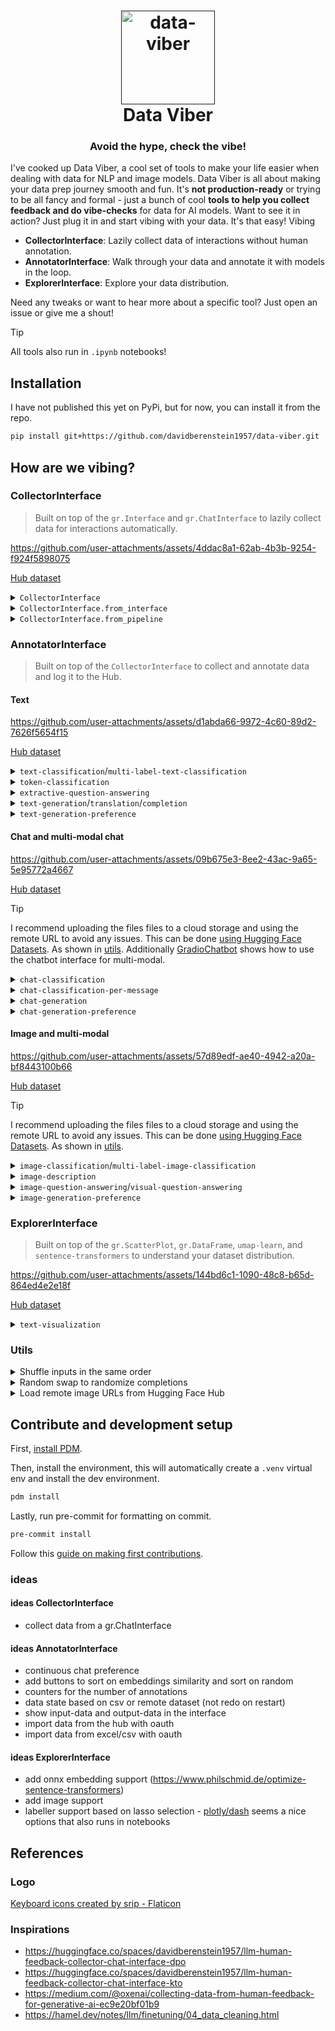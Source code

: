 <h1 align="center">
  <a href=""><img src="https://cdn-icons-png.flaticon.com/512/2091/2091395.png" alt="data-viber" width="150"></a>
  <br>
  Data Viber
  <br>
</h1>

<h3 align="center">Avoid the hype, check the vibe!</h2>

I've cooked up Data Viber, a cool set of tools to make your life easier when dealing with data for NLP and image models. Data Viber is all about making your data prep journey smooth and fun. It's **not production-ready** or trying to be all fancy and formal - just a bunch of cool **tools to help you collect feedback and do vibe-checks** for data for AI models. Want to see it in action? Just plug it in and start vibing with your data. It's that easy! Vibing

- **CollectorInterface**: Lazily collect data of interactions without human annotation.
- **AnnotatorInterface**: Walk through your data and annotate it with models in the loop.
- **ExplorerInterface**: Explore your data distribution.

Need any tweaks or want to hear more about a specific tool? Just open an issue or give me a shout!

> [!TIP]
> All tools also run in `.ipynb` notebooks!

## Installation

I have not published this yet on PyPi, but for now, you can install it from the repo.

```bash
pip install git+https://github.com/davidberenstein1957/data-viber.git
```

## How are we vibing?

### CollectorInterface

> Built on top of the `gr.Interface` and `gr.ChatInterface` to lazily collect data for interactions automatically.

<https://github.com/user-attachments/assets/4ddac8a1-62ab-4b3b-9254-f924f5898075>

[Hub dataset](https://huggingface.co/datasets/davidberenstein1957/data-viber-token-classification)

<details>
<summary><code>CollectorInterface</code></summary>

```python
import gradio as gr
from data_viber import CollectorInterface

def calculator(num1, operation, num2):
    if operation == "add":
        return num1 + num2
    elif operation == "subtract":
        return num1 - num2
    elif operation == "multiply":
        return num1 * num2
    elif operation == "divide":
        return num1 / num2

inputs = ["number", gr.Radio(["add", "subtract", "multiply", "divide"]), "number"]
outputs = "number"

interface = CollectorInterface(
    fn=calculator,
    inputs=inputs,
    outputs=outputs,
    dataset_name="<my_hf_org>/<my_dataset>"
)
interface.launch()
```

</details>

<details>
<summary><code>CollectorInterface.from_interface</code></summary>

```python
interface = gr.Interface(
    fn=calculator,
    inputs=inputs,
    outputs=outputs
)
interface = CollectorInterface.from_interface(
   interface=interface,
   dataset_name="<my_hf_org>/<my_dataset>"
)
interface.launch()
```

</details>

<details>
<summary><code>CollectorInterface.from_pipeline</code></summary>

```python
from transformers import pipeline
from data_viber import CollectorInterface

pipeline = pipeline("text-classification", model="mrm8488/bert-tiny-finetuned-sms-spam-detection")
interface = CollectorInterface.from_pipeline(
    pipeline=pipeline,
    dataset_name="<my_hf_org>/<my_dataset>"
)
interface.launch()
```

</details>

### AnnotatorInterface

> Built on top of the `CollectorInterface` to collect and annotate data and log it to the Hub.


#### Text

https://github.com/user-attachments/assets/d1abda66-9972-4c60-89d2-7626f5654f15

[Hub dataset](https://huggingface.co/datasets/davidberenstein1957/data-viber-text-classification)

<details>
<summary><code>text-classification</code>/<code>multi-label-text-classification</code></summary>

```python
from data_viber import AnnotatorInterFace

texts = [
    "Anthony Bourdain was an amazing chef!",
    "Anthony Bourdain was a terrible tv persona!"
]
labels = ["positive", "negative"]

interface = AnnotatorInterFace.for_text_classification(
    texts=texts,
    labels=labels,
    fn=None, # a callable e.g. (function or transformers pipelines) that returns [{"label": str, "score": float}]
    dataset_name=None, # "<my_hf_org>/<my_dataset>" if you want to log to the hub
    multi_label=False # True if you have multi-label data
)
interface.launch()
```

</details>

<details>
<summary><code>token-classification</code></summary>

```python
from data_viber import AnnotatorInterFace

texts = ["Anthony Bourdain was an amazing chef in New York."]
labels = ["NAME", "LOC"]

interface = AnnotatorInterFace.for_token_classification(
    texts=texts,
    labels=labels,(
    fn=None, # a callable e.g. (function or transformers pipelines) that returns [("text", "label")]
    dataset_name=None # "<my_hf_org>/<my_dataset>" if you want to log to the hub
)
interface.launch()
```

</details>

<details>
<summary><code>extractive-question-answering</code></summary>

```python
from data_viber import AnnotatorInterFace

questions = ["Where was Anthony Bourdain located?"]
contexts = ["Anthony Bourdain was an amazing chef in New York."]

interface = AnnotatorInterFace.for_question_answering(
    questions=questions,
    contexts=contexts,
    fn=None, # a callable e.g. (function or transformers pipelines) that returns [("text", "label")]
    dataset_name=None # "<my_hf_org>/<my_dataset>" if you want to log to the hub
)
interface.launch()
```

</details>

<details>
<summary><code>text-generation</code>/<code>translation</code>/<code>completion</code></summary>

```python
from data_viber import AnnotatorInterFace

prompts = ["Tell me something about Anthony Bourdain."]
completions = ["Anthony Michael Bourdain was an American celebrity chef, author, and travel documentarian."]

interface = AnnotatorInterFace.for_text_generation(
    prompts=prompts, # source
    completions=completions, # optional to show initial completion / target
    fn=None, # a callable e.g. (function or transformers pipelines) that returns `str`
    dataset_name=None # "<my_hf_org>/<my_dataset>" if you want to log to the hub
)

```

</details>

<details>
<summary><code>text-generation-preference</code></summary>

```python
from data_viber import AnnotatorInterFace

prompts = ["Tell me something about Anthony Bourdain."]
completions_a = ["Anthony Michael Bourdain was an American celebrity chef, author, and travel documentarian."]
completions_b = ["Anthony Michael Bourdain was an cool guy that knew how to cook."]

interface = AnnotatorInterFace.for_text_generation(
    prompts=prompts,
    completions_a=completions_a,
    completions_b=completions_b,
    fn=None, # a callable e.g. (function or transformers pipelines) that returns `str`
    dataset_name=None # "<my_hf_org>/<my_dataset>" if you want to log to the hub
)
```

</details>

#### Chat and multi-modal chat


https://github.com/user-attachments/assets/09b675e3-8ee2-43ac-9a65-5e95772a4667

[Hub dataset](https://huggingface.co/datasets/davidberenstein1957/data-viber-chat-generation-preference)

> [!TIP]
> I recommend uploading the files files to a cloud storage and using the remote URL to avoid any issues. This can be done [using Hugging Face Datasets](https://huggingface.co/docs/datasets/en/image_load#local-files). As shown in [utils](#utils). Additionally [GradioChatbot](https://www.gradio.app/docs/gradio/chatbot#behavior) shows how to use the chatbot interface for multi-modal.

<details>
<summary><code>chat-classification</code></summary>

```python
from data_viber import AnnotatorInterFace

prompts = [
    [
        {
            "role": "user",
            "content": "Tell me something about Anthony Bourdain."
        },
        {
            "role": "assistant",
            "content": "Anthony Michael Bourdain was an American celebrity chef, author, and travel documentarian."
        }
    ]
]

interface = AnnotatorInterFace.for_chat_classification(
    prompts=prompts,
    labels=["toxic", "non-toxic"],
    fn=None, # a callable e.g. (function or transformers pipelines) that returns [{"label": str, "score": float}]
    dataset_name=None # "<my_hf_org>/<my_dataset>" if you want to log to the hub
)
interface.launch()
```

</details>

<details>
<summary><code>chat-classification-per-message</code></summary>

```python
from data_viber import AnnotatorInterFace

prompts = [
    [
        {
            "role": "user",
            "content": "Tell me something about Anthony Bourdain."
        },
        {
            "role": "assistant",
            "content": "Anthony Michael Bourdain was an American celebrity chef, author, and travel documentarian."
        }
    ]
]

interface = AnnotatorInterFace.for_chat_classification_per_message(
    prompts=prompts,
    labels=["toxic", "non-toxic"],
    fn=None, # a callable e.g. (function or transformers pipelines) that returns [{"label": str, "score": float}]
    dataset_name=None # "<my_hf_org>/<my_dataset>" if you want to log to the hub
)
interface.launch()
```

</details>

<details>
<summary><code>chat-generation</code></summary>

```python
from data_viber import AnnotatorInterFace

prompts = [
    [
        {
            "role": "user",
            "content": "Tell me something about Anthony Bourdain."
        }
    ]
]

completions = [
    "Anthony Michael Bourdain was an American celebrity chef, author, and travel documentarian.",
]

interface = AnnotatorInterFace.for_chat_generation(
    prompts=prompts,
    completions=completions,
    fn=None, # a callable e.g. (function or transformers pipelines) that returns `str`
    dataset_name=None # "<my_hf_org>/<my_dataset>" if you want to log to the hub
)
interface.launch()
```

</details>

<details>
<summary><code>chat-generation-preference</code></summary>

```python
from data_viber import AnnotatorInterFace

prompts = [
    [
        {
            "role": "user",
            "content": "Tell me something about Anthony Bourdain."
        }
    ]
]
completions_a = [
    "Anthony Michael Bourdain was an American celebrity chef, author, and travel documentarian.",
]
completions_b = [
    "Anthony Michael Bourdain was an cool guy that knew how to cook."
]

interface = AnnotatorInterFace.for_chat_generation_preference(
    prompts=prompts,
    completions_a=completions_a,
    completions_b=completions_b,
    fn=None, # a callable e.g. (function or transformers pipelines) that returns `str`
    dataset_name=None # "<my_hf_org>/<my_dataset>" if you want to log to the hub
)
interface.launch()
```

</details>

#### Image and multi-modal

<https://github.com/user-attachments/assets/57d89edf-ae40-4942-a20a-bf8443100b66>

[Hub dataset](https://huggingface.co/datasets/davidberenstein1957/data-viber-image-question-answering)

> [!TIP]
> I recommend uploading the files files to a cloud storage and using the remote URL to avoid any issues. This can be done [using Hugging Face Datasets](https://huggingface.co/docs/datasets/en/image_load#local-files). As shown in [utils](#utils).

<details>
<summary><code>image-classification</code>/<code>multi-label-image-classification</code></summary>

```python
from data_viber import AnnotatorInterFace

images = [
    "https://upload.wikimedia.org/wikipedia/commons/thumb/a/a5/Anthony_Bourdain_Peabody_2014b.jpg/440px-Anthony_Bourdain_Peabody_2014b.jpg",
    "https://upload.wikimedia.org/wikipedia/commons/8/85/David_Chang_David_Shankbone_2010.jpg"
]
labels = ["anthony-bourdain", "not-anthony-bourdain"]

interface = AnnotatorInterFace.for_image_classification(
    images=images,
    labels=labels,
    fn=None, # NotImplementedError("Not implemented yet")
    dataset_name=None # "<my_hf_org>/<my_dataset>" if you want to log to the hub
)
interface.launch()
```

</details>

<details>
<summary><code>image-description</code></summary>

```python
from data_viber import AnnotatorInterFace

images = [
    "https://upload.wikimedia.org/wikipedia/commons/thumb/a/a5/Anthony_Bourdain_Peabody_2014b.jpg/440px-Anthony_Bourdain_Peabody_2014b.jpg",
    "https://upload.wikimedia.org/wikipedia/commons/8/85/David_Chang_David_Shankbone_2010.jpg"
]
description = ["Anthony Bourdain laughing", "David Chang wearing a suit"]

interface = AnnotatorInterFace.for_image_description(
    images=images,
    descriptions=descriptions, # optional to show initial descriptions
    fn=None, # NotImplementedError("Not implemented yet")
    dataset_name=None # "<my_hf_org>/<my_dataset>" if you want to log to the hub
)
interface.launch()
```
</details>

<details>
<summary><code>image-question-answering</code>/<code>visual-question-answering</code></summary>

```python
from data_viber import AnnotatorInterFace

images = [
    "https://upload.wikimedia.org/wikipedia/commons/thumb/a/a5/Anthony_Bourdain_Peabody_2014b.jpg/440px-Anthony_Bourdain_Peabody_2014b.jpg",
    "https://upload.wikimedia.org/wikipedia/commons/8/85/David_Chang_David_Shankbone_2010.jpg"
]
questions = ["Who is this?", "What is he wearing?"]
answers = ["Anthony Bourdain", "a suit"]

interface = AnnotatorInterFace.for_image_question_answering(
    images=images,
    questions=questions, # optional to show initial questions
    answers=answers, # optional to show initial answers
    fn=None, # NotImplementedError("Not implemented yet")
    dataset_name=None # "<my_hf_org>/<my_dataset>" if you want to log to the hub
)
interface.launch()
```

</details>

<details>
<summary><code>image-generation-preference</code></summary>

```python
from data_viber import AnnotatorInterFace

prompts = [
    "Anthony Bourdain laughing",
    "David Chang wearing a suit"
]

images_a = [
    "https://upload.wikimedia.org/wikipedia/commons/8/85/David_Chang_David_Shankbone_2010.jpg",
    "https://upload.wikimedia.org/wikipedia/commons/thumb/a/a5/Anthony_Bourdain_Peabody_2014b.jpg/440px-Anthony_Bourdain_Peabody_2014b.jpg",
]

images_b = [
    "https://upload.wikimedia.org/wikipedia/commons/thumb/a/a5/Anthony_Bourdain_Peabody_2014b.jpg/440px-Anthony_Bourdain_Peabody_2014b.jpg",
    "https://upload.wikimedia.org/wikipedia/commons/8/85/David_Chang_David_Shankbone_2010.jpg"
]

interface = AnnotatorInterFace.for_image_generation_preference(
    prompts=prompts,
    completions_a=images_a,
    completions_b=images_b,
    fn=None, # NotImplementedError("Not implemented yet")
    dataset_name=None # "<my_hf_org>/<my_dataset>" if you want to log to the hub
)
interface.launch()
```

</details>

### ExplorerInterface

> Built on top of the `gr.ScatterPlot`, `gr.DataFrame`, `umap-learn`, and `sentence-transformers` to understand your dataset distribution.

https://github.com/user-attachments/assets/144bd6c1-1090-48c8-b65d-864ed4e2e18f

[Hub dataset](https://huggingface.co/datasets/SetFit/ag_news)

<details>
<summary><code>text-visualization</code></summary>

```python
from data_viber import ExplorerInterface
from datasets import load_dataset

ds = load_dataset("SetFit/ag_news", split="train[:2000]")

interface: ExplorerInterface = ExplorerInterface.for_text_visualization(
    ds.to_pandas()[["text", "label_text"]],
    text_column='text',
    label_column='label_text',
)
interface.launch()
```

</details>

### Utils

<details>
<summary>Shuffle inputs in the same order</summary>

When working with multiple inputs, you might want to shuffle them in the same order.

```python
def shuffle_lists(*lists):
    if not lists:
        return []

    # Get the length of the first list
    length = len(lists[0])

    # Check if all lists have the same length
    if not all(len(lst) == length for lst in lists):
        raise ValueError("All input lists must have the same length")

    # Create a list of indices and shuffle it
    indices = list(range(length))
    random.shuffle(indices)

    # Reorder each list based on the shuffled indices
    return [
        [lst[i] for i in indices]
        for lst in lists
    ]
```

</details>

<details>
<summary>Random swap to randomize completions</summary>

When working with multiple completions, you might want to swap out the completions at the same index, where each completion index x is swapped with a random completion at the same index. This is useful for preference learning.

```python
def swap_completions(*lists):
    # Assuming all lists are of the same length
    length = len(lists[0])

    # Check if all lists have the same length
    if not all(len(lst) == length for lst in lists):
        raise ValueError("All input lists must have the same length")

    # Convert the input lists (which are tuples) to a list of lists
    lists = [list(lst) for lst in lists]

    # Iterate over each index
    for i in range(length):
        # Get the elements at index i from all lists
        elements = [lst[i] for lst in lists]

        # Randomly shuffle the elements
        random.shuffle(elements)

        # Assign the shuffled elements back to the lists
        for j, lst in enumerate(lists):
            lst[i] = elements[j]

    return lists
```

</details>

<details>
<summary>Load remote image URLs from Hugging Face Hub</summary>

When working with images, you might want to load remote URLs from the Hugging Face Hub.

```python
from datasets import Dataset, Image, load_dataset

dataset = load_dataset(
    "my_hf_org/my_image_dataset"
).cast_column("my_image_column", Image(decode=False))
dataset[0]["my_image_column"]
# {'bytes': None, 'path': 'path_to_image.jpg'}
```

</details>

## Contribute and development setup

First, [install PDM](https://pdm-project.org/latest/#installation).

Then, install the environment, this will automatically create a `.venv` virtual env and install the dev environment.

```bash
pdm install
```

Lastly, run pre-commit for formatting on commit.

```bash
pre-commit install
```

Follow this [guide on making first contributions](https://github.com/firstcontributions/first-contributions?tab=readme-ov-file#first-contributions).

### ideas

#### ideas CollectorInterface

- collect data from a gr.ChatInterface

#### ideas AnnotatorInterface

- continuous chat preference
- add buttons to sort on embeddings similarity and sort on random
- counters for the number of annotations
- data state based on csv or remote dataset (not redo on restart)
- show input-data and output-data in the interface
- import data from the hub with oauth
- import data from excel/csv with oauth

#### ideas ExplorerInterface

- add onnx embedding support (https://www.philschmid.de/optimize-sentence-transformers)
- add image support
- labeller support based on lasso selection - [plotly/dash](https://dash.plotly.com/interactive-graphing) seems a nice options that also runs in notebooks

## References

### Logo

<a href="https://www.flaticon.com/free-icons/keyboard" title="keyboard icons">Keyboard icons created by srip - Flaticon</a>

### Inspirations

- <https://huggingface.co/spaces/davidberenstein1957/llm-human-feedback-collector-chat-interface-dpo>
- <https://huggingface.co/spaces/davidberenstein1957/llm-human-feedback-collector-chat-interface-kto>
- <https://medium.com/@oxenai/collecting-data-from-human-feedback-for-generative-ai-ec9e20bf01b9>
- <https://hamel.dev/notes/llm/finetuning/04_data_cleaning.html>
